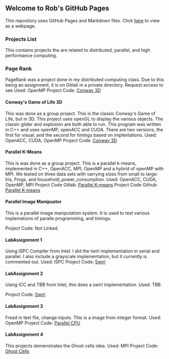 ## Welcome to Rob's GitHub Pages

This repository uses GitHub Pages and Markdown files. Click [here](https://robsap.github.io/Parallel_Programming.html) to view as a webpage.

### Projects List
This contains projects the are related to distributed, parallel, and high performance computing. 

### Page Rank
 PageRank was a project done in my distributed computing class. Due to this being an assignment, it is on Gitlab in a private directory. Request access to see
Used: OpenMP
Project Code: [Conway 3D](https://github.com/RobSap/Parallel_Programming/tree/master/page_rank)  

#### Conway's Game of Life 3D
This was done as a group project. This is the classic Conway's Game of Life, but in 3D. This project uses openGL to display the various objects. The classic glider and explosion are both able to run. This program was written in C++ and uses openMP, openACC and CUDA. There are two versions, the first for visual, and the second for timings based on implentations.
Used: OpenACC, CUDA, OpenMP
Project Code: [Conway 3D](https://gitlab.com/rsapping/parallel_project_conway_3d)

#### Parallel K-Means
This is was done as a group project. This is a parallel k-means, implemented in C++,  OpenACC, MPI, OpenMP and a hybrid of openMP with MPI. We tested on three data sets with varrying sizes from small to large: Iris, Frogs, and household_power_consumption.
Used: OpenACC, CUDA, OpenMP, MPI
Project Code Gitlab: [Parallel K-means](https://gitlab.com/rsapping/group2_project_kmeans)
Project Code Github: [Parallel K-means](https://github.com/RobSap/Parallel_Programming/tree/master/group_project_parallel_k_means)


#### Parallel Image Manipuator
This is a parallel image manipulation system. It is used to test various implemations of paralle programming, and timings. </p>
 Project Code: Not Linked.
 

#### LabAssignment 1
Using ISPC Compiler from Intel. I did the twirl implementation in serial and parallel. I also include a grayscale implementation, but it currently is commented out.
Used: ISPC
Project Code: [Swirl](https://github.com/RobSap/Parallel_Programming/tree/master/LabAssignment1)

#### LabAssignment 2
Using ICC and TBB from Intel, this does a swirl implementation.
Used: TBB

Project Code: [Swirl](https://github.com/RobSap/Parallel_Programming/tree/master/LabAssignment2)


#### LabAssignment 3
Fread in text file, change inputs. This is a image from integer format.
Used: OpenMP
Project Code: [Parallel CPU](https://github.com/RobSap/Parallel_Programming/tree/master/LabAssignment3)


#### LabAssignment 4
This projects demenstrates the Ghost cells idea.
Used: MPI
Project Code: [Ghost Cells](https://github.com/RobSap/Parallel_Programming/tree/master/LabAssignment4)



